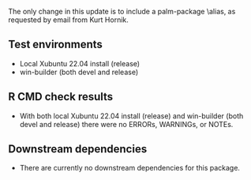The only change in this update is to include a palm-package \alias, as
requested by email from Kurt Hornik.

## Test environments

* Local Xubuntu 22.04 install (release)
* win-builder (both devel and release)

## R CMD check results

* With both local Xubuntu 22.04 install (release) and win-builder
  (both devel and release) there were no ERRORs, WARNINGs, or NOTEs.

## Downstream dependencies

* There are currently no downstream dependencies for this package.
